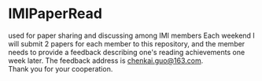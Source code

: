 # IMIPaperRead
used for paper sharing and discussing among IMI members 
Each weekend I will submit 2 papers for each member to this repository, and the member needs to provide a feedback describing one's reading achievements one week later. The feedback address is chenkai.guo@163.com.  
Thank you for your cooperation.
